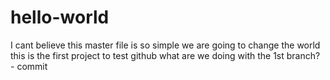 # hello-world
I cant believe this master file is so simple
we are going to change the world
this is the first project to test github
what are we doing with the 1st branch? - commit
